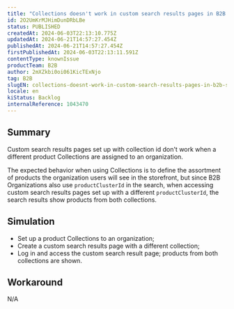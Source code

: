 ```yaml
---
title: "Collections doesn't work in custom search results pages in B2B Suite"
id: 2O2UmKrMJHimDunDRbLBe
status: PUBLISHED
createdAt: 2024-06-03T22:13:10.775Z
updatedAt: 2024-06-21T14:57:27.454Z
publishedAt: 2024-06-21T14:57:27.454Z
firstPublishedAt: 2024-06-03T22:13:11.591Z
contentType: knownIssue
productTeam: B2B
author: 2mXZkbi0oi061KicTExNjo
tag: B2B
slugEN: collections-doesnt-work-in-custom-search-results-pages-in-b2b-suite
locale: en
kiStatus: Backlog
internalReference: 1043470
---
```


## Summary


Custom search results pages set up with collection id don't work when a different product Collections are assigned to an organization.

The expected behavior when using Collections is to define the assortment of products the organization users will see in the storefront, but since B2B Organizations also use `productClusterId` in the search, when accessing custom search results pages set up with a different `productClusterId`, the search results show products from both collections.


##

## Simulation



- Set up a product Collections to an organization;
- Create a custom search results page with a different collection;
- Log in and access the custom search result page; products from both collections are shown.


##

## Workaround


N/A




